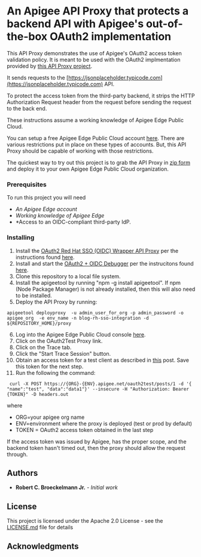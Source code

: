 # An Apigee API Proxy that protects a backend API with Apigee's out-of-the-box OAuth2 implementation
This API Proxy demonstrates the use of Apigee's OAuth2 access token validation policy.  It is meant to be used with the OAuth2 implmentation provided by [this API Proxy project](https://github.com/rcbjLevvel/apigee-api-proxy-oauth2-rh-sso-wrapper).

It sends requests to the [https://jsonplaceholder.typicode.com](https://jsonplaceholder.typicode.com) API.

To protect the access token from the third-party backend, it strips the HTTP Authorization Request header from the request before sending the request to the back end.

These instructions assume a working knowledge of Apigee Edge Public Cloud.

You can setup a free Apigee Edge Public Cloud account [here](https://enterprise.apigee.com).  There are various restrictions put in place on these types of accounts.  But, this API Proxy should be capable of working with those restrictions.

The quickest way to try out this project is to grab the API Proxy in [zip form](https://github.com/rcbjLevvel/apigee-api-proxy-oauth2-protected-api/blob/master/OAuth2Test.zip) and deploy it to your own Apigee Edge Public Cloud organization.

### Prerequisites
To run this project you will need
* *An Apigee Edge account*
* *Working knowledge of Apigee Edge*
* *Access to an OIDC-compliant third-party IdP.

### Installing
1. Install the [OAuth2 Red Hat SSO (OIDC) Wrapper API Proxy](https://github.com/rcbjLevvel/apigee-api-proxy-oauth2-rh-sso-wrapper) per the instructions found [here](https://github.com/rcbjLevvel/apigee-api-proxy-oauth2-rh-sso-wrapper/blob/master/README.md).
2. Install and start the [OAuth2 + OIDC Debugger](https://github.com/GetLevvel/oauth2-oidc-debugger) per the instrucitons found [here](https://github.com/GetLevvel/oauth2-oidc-debugger/blob/master/README.md).
3. Clone this repository to a local file system.
4. Install the apigeetool by running "npm -g install apigeetool".  If npm (Node Package Manager) is not already installed, then this will also need to be installed.
5. Deploy the API Proxy by running:
  ```
apigeetool deployproxy  -u admin_user_for_org -p admin_password -o apigee_org  -e env_name -n blog-rh-sso-integration -d ${REPOSITORY_HOME}/proxy
  ```
6. Log into the Apigee Edge Public Cloud console [here](https://enterprise.apigee.com).
7. Click on the OAuth2Test Proxy link.
8. Click on the Trace tab.
9. Click the "Start Trace Session" button.
10. Obtain an access token for a test client as described in [this](https://github.com/rcbjLevvel/apigee-api-proxy-oauth2-rh-sso-wrapper) post. Save this token for the next step.
11. Run the following the command:
```
 curl -X POST https://{ORG}-{ENV}.apigee.net/oauth2test/posts/1 -d '{ "name":"test", "data":"data1"}' --insecure -H "Authorization: Bearer {TOKEN}" -D headers.out
```
where 
  * ORG=your apigee org name
  * ENV=environment where the proxy is deployed  (test or prod by default)
  * TOKEN = OAuth2 access token obtained in the last step

If the access token was issued by Apigee, has the proper scope, and the backend token hasn't  timed out, then the proxy should allow the request through.

## Authors
* **Robert C. Broeckelmann Jr.** - *Initial work*

## License
This project is licensed under the Apache 2.0 License - see the [LICENSE.md](LICENSE.md) file for details

## Acknowledgments
